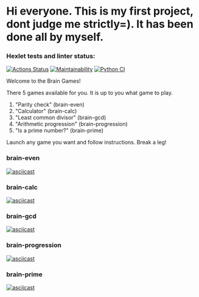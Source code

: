 # Hi everyone. This is my first project, dont judge me strictly=). It has been done all by myself.

### Hexlet tests and linter status:
[![Actions Status](https://github.com/zenvener/python-project-lvl1/workflows/hexlet-check/badge.svg)](https://github.com/zenvener/python-project-lvl1/actions)
[![Maintainability](https://api.codeclimate.com/v1/badges/a99a88d28ad37a79dbf6/maintainability)](https://codeclimate.com/github/codeclimate/codeclimate/maintainabiluty)
[![Python CI](https://github.com/zenvener/python-project-lvl1/workflows/Python%20CI/badge.svg)](https://github.com/zenvener/python-project-lvl1/actions)

Welcome to the Brain Games!

There 5 games available for you. It is up to you what game to play.
1. "Parity check" (brain-even)
2. "Calculator" (brain-calc)
3. "Least common divisor" (brain-gcd)
4. "Arithmetic progression" (brain-progression)
5. "Is a prime number?" (brain-prime)

Launch any game you want and follow instructions. Break a leg!

### brain-even
[![asciicast](https://asciinema.org/a/5qkgxyUJOcZ9wPR4dOkC7Ai3D.svg)](https://asciinema.org/a/5qkgxyUJOcZ9wPR4dOkC7Ai3D)

### brain-calc
[![asciicast](https://asciinema.org/a/iMvsySKTegdy6K1CW7mx5XMCo.svg)](https://asciinema.org/a/iMvsySKTegdy6K1CW7mx5XMCo)

### brain-gcd
[![asciicast](https://asciinema.org/a/KpHaCEf0J2SBWR8cYJoCP92f9.svg)](https://asciinema.org/a/KpHaCEf0J2SBWR8cYJoCP92f9)

### brain-progression
[![asciicast](https://asciinema.org/a/VowST5DW8PI77NRy96mmJgjrd.svg)](https://asciinema.org/a/VowST5DW8PI77NRy96mmJgjrd)

### brain-prime
[![asciicast](https://asciinema.org/a/WLnznf1EljdD0GxGkt7kjpzV2.svg)](https://asciinema.org/a/WLnznf1EljdD0GxGkt7kjpzV2)


